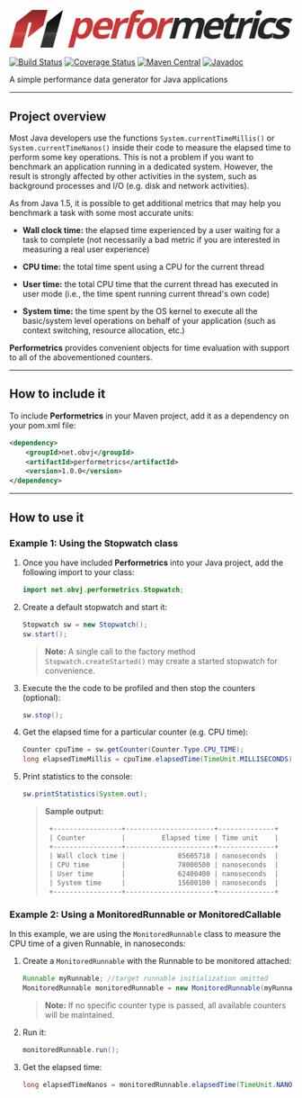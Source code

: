 ![Performetrics logo](resources/performetrics_logo.svg)

[![Build Status](https://travis-ci.org/oswaldobapvicjr/performetrics.svg?branch=master)](https://travis-ci.org/oswaldobapvicjr/performetrics)
[![Coverage Status](https://coveralls.io/repos/github/oswaldobapvicjr/performetrics/badge.svg?branch=master)](https://coveralls.io/github/oswaldobapvicjr/performetrics?branch=master)
[![Maven Central](https://maven-badges.herokuapp.com/maven-central/net.obvj/performetrics/badge.svg)](https://maven-badges.herokuapp.com/maven-central/net.obvj/performetrics)
[![Javadoc](https://javadoc.io/badge2/net.obvj/performetrics/javadoc.svg)](https://javadoc.io/doc/net.obvj/performetrics)

A simple performance data generator for Java applications

---

## Project overview

Most Java developers use the functions `System.currentTimeMillis()` or `System.currentTimeNanos()` inside their code to measure the elapsed time to perform some key operations. This is not a problem if you want to benchmark an application running in a dedicated system. However, the result is strongly affected by other activities in the system, such as background processes and I/O (e.g. disk and network activities).

As from Java 1.5, it is possible to get additional metrics that may help you benchmark a task with some most accurate units:

- **Wall clock time:** the elapsed time experienced by a user waiting for a task to complete (not necessarily a bad metric if you are interested in measuring a real user experience)

- **CPU time:** the total time spent using a CPU for the current thread

- **User time:** the total CPU time that the current thread has executed in user mode (i.e., the time spent running current thread's own code)

- **System time:** the time spent by the OS kernel to execute all the basic/system level operations on behalf of your application (such as context switching, resource allocation, etc.)

**Performetrics** provides convenient objects for time evaluation with support to all of the abovementioned counters.

---

## How to include it

To include **Performetrics** in your Maven project, add it as a dependency on your pom.xml file:

```xml
<dependency>
    <groupId>net.obvj</groupId>
    <artifactId>performetrics</artifactId>
    <version>1.0.0</version>
</dependency>
```

---

## How to use it

### Example 1: Using the Stopwatch class

1. Once you have included **Performetrics** into your Java project, add the following import to your class:

    ```java
    import net.obvj.performetrics.Stopwatch;
    ```

2. Create a default stopwatch and start it:

    ```java
    Stopwatch sw = new Stopwatch();
    sw.start();
    ```

    > **Note:** A single call to the factory method `Stopwatch.createStarted()` may create a started stopwatch for convenience.

3. Execute the the code to be profiled and then stop the counters (optional): 

    ```java
    sw.stop();
    ```

4. Get the elapsed time for a particular counter (e.g. CPU time):

    ```java
    Counter cpuTime = sw.getCounter(Counter.Type.CPU_TIME);
    long elapsedTimeMillis = cpuTime.elapsedTime(TimeUnit.MILLISECONDS);
    ```

5. Print statistics to the console:

    ```java
    sw.printStatistics(System.out);
    ```

    > **Sample output:**
    >
    > ````
    >  +-----------------+----------------------+--------------+
    >  | Counter         |         Elapsed time | Time unit    |
    >  +-----------------+----------------------+--------------+
    >  | Wall clock time |             85605718 | nanoseconds  |
    >  | CPU time        |             78000500 | nanoseconds  |
    >  | User time       |             62400400 | nanoseconds  |
    >  | System time     |             15600100 | nanoseconds  |
    >  +-----------------+----------------------+--------------+
    > ````

### Example 2: Using a MonitoredRunnable or MonitoredCallable

In this example, we are using the `MonitoredRunnable` class to measure the CPU time of a given Runnable, in nanoseconds:

1. Create a `MonitoredRunnable` with the Runnable to be monitored attached:

    ```java
    Runnable myRunnable; //target runnable initialization omitted
    MonitoredRunnable monitoredRunnable = new MonitoredRunnable(myRunnable, Type.CPU_TIME);
    ```

    > **Note:** If no specific counter type is passed, all available counters will be maintained.

2. Run it:

    ```java
    monitoredRunnable.run();
    ```

3. Get the elapsed time:

    ```java
    long elapsedTimeNanos = monitoredRunnable.elapsedTime(TimeUnit.NANOSECONDS);
    ```
